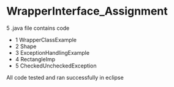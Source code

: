 # WrapperInterface_Assignment

5 .java file contains code 
- 1 WrapperClassExample 
- 2 Shape
- 3 ExceptionHandlingExample
- 4 RectangleImp 
- 5 CheckedUncheckedException

All code tested and ran successfully in eclipse 